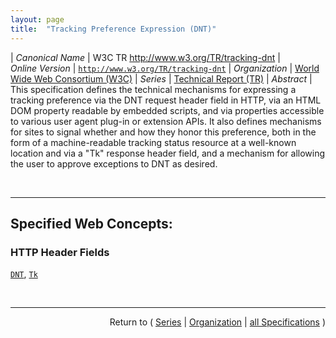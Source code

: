 ```yaml
---
layout: page
title:  "Tracking Preference Expression (DNT)"
---
```


| *Canonical Name* | W3C TR http://www.w3.org/TR/tracking-dnt
| *Online Version* | [`http://www.w3.org/TR/tracking-dnt`](http://www.w3.org/TR/tracking-dnt)
| *Organization* | [World Wide Web Consortium (W3C)](..  "List of specification series by this organization")
| *Series* | [Technical Report (TR)](.  "List of specifications in this series")
| *Abstract* | This specification defines the technical mechanisms for expressing a tracking preference via the DNT request header field in HTTP, via an HTML DOM property readable by embedded scripts, and via properties accessible to various user agent plug-in or extension APIs. It also defines mechanisms for sites to signal whether and how they honor this preference, both in the form of a machine-readable tracking status resource at a well-known location and via a "Tk" response header field, and a mechanism for allowing the user to approve exceptions to DNT as desired.

<br/>
<hr/>

## Specified Web Concepts:

### HTTP Header Fields

[`DNT`](/concepts/http-header/DNT "The DNT header field is defined as the means for expressing a user's tracking preference via HTTP."), [`Tk`](/concepts/http-header/Tk "The Tk response header field is defined as an OPTIONAL means for indicating the tracking status that applied to the corresponding request, and as a REQUIRED means for indicating that a state-changing request has resulted in an interactive change to the tracking status.")



<br/>
<hr/>

<p style="text-align: right">Return to ( <a href="./">Series</a> | <a href="../">Organization</a> | <a href="../../">all Specifications</a> )</p>